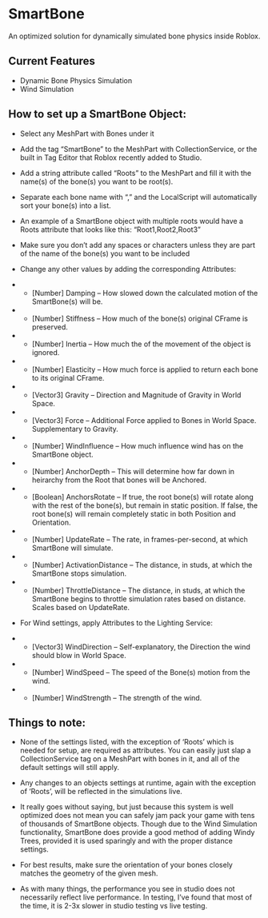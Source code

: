 # SmartBone

An optimized solution for dynamically simulated bone physics inside Roblox.

## Current Features
* Dynamic Bone Physics Simulation
* Wind Simulation


## How to set up a SmartBone Object:

* Select any MeshPart with Bones under it

* Add the tag “SmartBone” to the MeshPart with CollectionService, or the built in Tag Editor that Roblox recently added to Studio.

* Add a string attribute called “Roots” to the MeshPart and fill it with the name(s) of the bone(s) you want to be root(s).

* Separate each bone name with “,” and the LocalScript will automatically sort your bone(s) into a list.

* An example of a SmartBone object with multiple roots would have a Roots attribute that looks like this: “Root1,Root2,Root3”

* Make sure you don’t add any spaces or characters unless they are part of the name of the bone(s) you want to be included

* Change any other values by adding the corresponding Attributes:

* * [Number] Damping – How slowed down the calculated motion of the SmartBone(s) will be.

* * [Number] Stiffness – How much of the bone(s) original CFrame is preserved.

* * [Number] Inertia – How much the of the movement of the object is ignored.

* * [Number] Elasticity – How much force is applied to return each bone to its original CFrame.

* * [Vector3] Gravity – Direction and Magnitude of Gravity in World Space.

* * [Vector3] Force – Additional Force applied to Bones in World Space. Supplementary to Gravity.

* * [Number] WindInfluence – How much influence wind has on the SmartBone object.

* * [Number] AnchorDepth – This will determine how far down in heirarchy from the Root that bones will be Anchored.

* * [Boolean] AnchorsRotate – If true, the root bone(s) will rotate along with the rest of the bone(s), but remain in static position. If false, the root bone(s) will remain completely static in both Position and Orientation.

* * [Number] UpdateRate – The rate, in frames-per-second, at which SmartBone will simulate.

* * [Number] ActivationDistance – The distance, in studs, at which the SmartBone stops simulation.

* * [Number] ThrottleDistance – The distance, in studs, at which the SmartBone begins to throttle simulation rates based on distance. Scales based on UpdateRate.

* For Wind settings, apply Attributes to the Lighting Service:

* * [Vector3] WindDirection – Self-explanatory, the Direction the wind should blow in World Space.

* * [Number] WindSpeed – The speed of the Bone(s) motion from the wind.

* * [Number] WindStrength – The strength of the wind.

## Things to note:

* None of the settings listed, with the exception of ‘Roots’ which is needed for setup, are required as attributes. You can easily just slap a CollectionService tag on a MeshPart with bones in it, and all of the default settings will still apply.

* Any changes to an objects settings at runtime, again with the exception of ‘Roots’, will be reflected in the simulations live.

* It really goes without saying, but just because this system is well optimized does not mean you can safely jam pack your game with tens of thousands of SmartBone objects. Though due to the Wind Simulation functionality, SmartBone does provide a good method of adding Windy Trees, provided it is used sparingly and with the proper distance settings.

* For best results, make sure the orientation of your bones closely matches the geometry of the given mesh.

* As with many things, the performance you see in studio does not necessarily reflect live performance. In testing, I’ve found that most of the time, it is 2-3x slower in studio testing vs live testing.